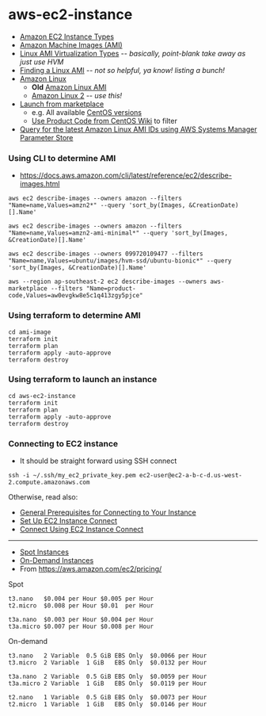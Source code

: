# aws-ec2-instance

- [Amazon EC2 Instance Types](https://aws.amazon.com/ec2/instance-types/)
- [Amazon Machine Images (AMI)](https://docs.aws.amazon.com/AWSEC2/latest/UserGuide/AMIs.html)
- [Linux AMI Virtualization Types](https://docs.aws.amazon.com/AWSEC2/latest/UserGuide/virtualization_types.html) -- _basically, point-blank take away as just use HVM_
- [Finding a Linux AMI](https://docs.aws.amazon.com/AWSEC2/latest/UserGuide/finding-an-ami.html) -- _not so helpful, ya know! listing a bunch!_
- [Amazon Linux](https://docs.aws.amazon.com/AWSEC2/latest/UserGuide/amazon-linux-ami-basics.html)
    - **Old** [Amazon Linux AMI](https://aws.amazon.com/amazon-linux-ami/)
    - [Amazon Linux 2](https://aws.amazon.com/amazon-linux-2/) -- _use this!_
- [Launch from marketplace](https://aws.amazon.com/mp/linux/)
    - e.g. All available [CentOS versions](https://aws.amazon.com/marketplace/seller-profile?id=16cb8b03-256e-4dde-8f34-1b0f377efe89)
    - [Use Product Code from CentOS Wiki](https://wiki.centos.org/Cloud/AWS) to filter
- [Query for the latest Amazon Linux AMI IDs using AWS Systems Manager Parameter Store](https://aws.amazon.com/blogs/compute/query-for-the-latest-amazon-linux-ami-ids-using-aws-systems-manager-parameter-store/)

### Using CLI to determine AMI
- https://docs.aws.amazon.com/cli/latest/reference/ec2/describe-images.html

```
aws ec2 describe-images --owners amazon --filters "Name=name,Values=amzn2*" --query 'sort_by(Images, &CreationDate)[].Name'

aws ec2 describe-images --owners amazon --filters "Name=name,Values=amzn2-ami-minimal*" --query 'sort_by(Images, &CreationDate)[].Name'

aws ec2 describe-images --owners 099720109477 --filters "Name=name,Values=ubuntu/images/hvm-ssd/ubuntu-bionic*" --query 'sort_by(Images, &CreationDate)[].Name'

aws --region ap-southeast-2 ec2 describe-images --owners aws-marketplace --filters "Name=product-code,Values=aw0evgkw8e5c1q413zgy5pjce"
```

### Using terraform to determine AMI
```
cd ami-image
terraform init
terraform plan
terraform apply -auto-approve
terraform destroy
```

### Using terraform to launch an instance
```
cd aws-ec2-instance
terraform init
terraform plan
terraform apply -auto-approve
terraform destroy
```

### Connecting to EC2 instance
- It should be straight forward using SSH connect
```
ssh -i ~/.ssh/my_ec2_private_key.pem ec2-user@ec2-a-b-c-d.us-west-2.compute.amazonaws.com
```

Otherwise, read also:
- [General Prerequisites for Connecting to Your Instance](https://docs.aws.amazon.com/AWSEC2/latest/UserGuide/connection-prereqs.html)
- [Set Up EC2 Instance Connect](https://docs.aws.amazon.com/AWSEC2/latest/UserGuide/ec2-instance-connect-set-up.html)
- [Connect Using EC2 Instance Connect](https://docs.aws.amazon.com/AWSEC2/latest/UserGuide/ec2-instance-connect-methods.html)


---


- [Spot Instances](https://docs.aws.amazon.com/AWSEC2/latest/UserGuide/using-spot-instances.html)
- [On-Demand Instances](https://docs.aws.amazon.com/AWSEC2/latest/UserGuide/ec2-on-demand-instances.html)
- From https://aws.amazon.com/ec2/pricing/

Spot
```
t3.nano   $0.004 per Hour $0.005 per Hour
t2.micro  $0.008 per Hour $0.01  per Hour

t3a.nano  $0.003 per Hour $0.004 per Hour
t3a.micro $0.007 per Hour $0.008 per Hour
```

On-demand
```
t3.nano   2 Variable  0.5 GiB EBS Only  $0.0066 per Hour
t3.micro  2 Variable  1 GiB   EBS Only  $0.0132 per Hour

t3a.nano  2 Variable  0.5 GiB EBS Only  $0.0059 per Hour
t3a.micro 2 Variable  1 GiB   EBS Only  $0.0119 per Hour

t2.nano   1 Variable  0.5 GiB EBS Only  $0.0073 per Hour
t2.micro  1 Variable  1 GiB   EBS Only  $0.0146 per Hour
```
